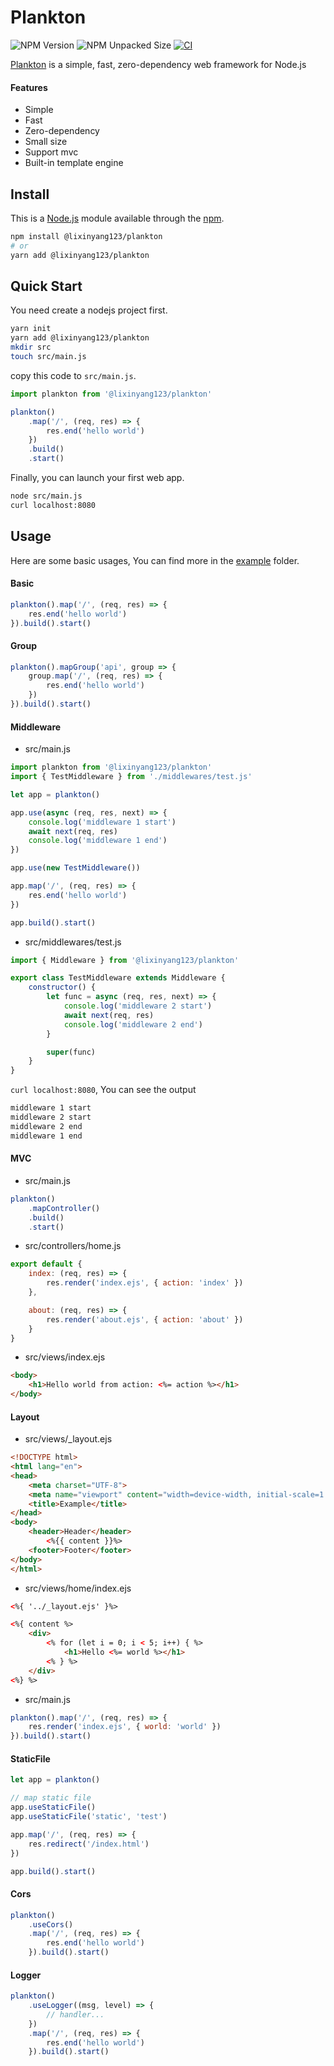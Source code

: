 # Plankton

![NPM Version](https://img.shields.io/npm/v/%40lixinyang123%2Fplankton)
![NPM Unpacked Size](https://img.shields.io/npm/unpacked-size/%40lixinyang123%2Fplankton)
[![CI](https://github.com/lixinyang123/Plankton/actions/workflows/ci.yml/badge.svg)](https://github.com/lixinyang123/Plankton/actions/workflows/ci.yml)

[Plankton](https://www.npmjs.com/package/@lixinyang123/plankton) is a simple, fast, zero-dependency web framework for Node.js

#### Features

- Simple
- Fast
- Zero-dependency
- Small size
- Support mvc
- Built-in template engine

## Install

This is a [Node.js](https://nodejs.org/) module available through the [npm](https://www.npmjs.com/).

```bash
npm install @lixinyang123/plankton
# or
yarn add @lixinyang123/plankton
```

## Quick Start

You need create a nodejs project first.

```bash
yarn init
yarn add @lixinyang123/plankton
mkdir src
touch src/main.js
```

copy this code to `src/main.js`.

```javascript
import plankton from '@lixinyang123/plankton'

plankton()
    .map('/', (req, res) => {
        res.end('hello world')
    })
    .build()
    .start()
```

Finally, you can launch your first web app.

```bash
node src/main.js
curl localhost:8080
```

## Usage

Here are some basic usages,  You can find more in the [example](https://github.com/lixinyang123/Plankton/tree/main/example) folder.

#### Basic

```javascript
plankton().map('/', (req, res) => {
    res.end('hello world')
}).build().start()
```

#### Group

```javascript
plankton().mapGroup('api', group => {
    group.map('/', (req, res) => {
        res.end('hello world')
    })
}).build().start()
```

#### Middleware

- src/main.js

```javascript
import plankton from '@lixinyang123/plankton'
import { TestMiddleware } from './middlewares/test.js'

let app = plankton()

app.use(async (req, res, next) => {
    console.log('middleware 1 start')
    await next(req, res)
    console.log('middleware 1 end')
})

app.use(new TestMiddleware())

app.map('/', (req, res) => {
    res.end('hello world')
})

app.build().start()
```

- src/middlewares/test.js

```javascript
import { Middleware } from '@lixinyang123/plankton'

export class TestMiddleware extends Middleware {
    constructor() {
        let func = async (req, res, next) => {
            console.log('middleware 2 start')
            await next(req, res)
            console.log('middleware 2 end')
        }

        super(func)
    }
}
```

`curl localhost:8080`, You can see the output

```bash
middleware 1 start
middleware 2 start
middleware 2 end
middleware 1 end
```

#### MVC

- src/main.js

```javascript
plankton()
    .mapController()
    .build()
    .start()
```

- src/controllers/home.js

```javascript
export default {
    index: (req, res) => {
        res.render('index.ejs', { action: 'index' })
    },

    about: (req, res) => {
        res.render('about.ejs', { action: 'about' })
    }
}
```

- src/views/index.ejs

```html
<body>
    <h1>Hello world from action: <%= action %></h1>
</body>
```

#### Layout

- src/views/_layout.ejs

```html
<!DOCTYPE html>
<html lang="en">
<head>
    <meta charset="UTF-8">
    <meta name="viewport" content="width=device-width, initial-scale=1.0">
    <title>Example</title>
</head>
<body>
    <header>Header</header>
        <%{{ content }}%>
    <footer>Footer</footer>
</body>
</html>
```

- src/views/home/index.ejs

```html
<%{ '../_layout.ejs' }%>

<%{ content %>
    <div>
        <% for (let i = 0; i < 5; i++) { %>
            <h1>Hello <%= world %></h1>
        <% } %>
    </div>
<%} %>
```

- src/main.js

```javascript
plankton().map('/', (req, res) => {
    res.render('index.ejs', { world: 'world' })
}).build().start()
```

#### StaticFile

```javascript
let app = plankton()

// map static file
app.useStaticFile()
app.useStaticFile('static', 'test')

app.map('/', (req, res) => {
    res.redirect('/index.html')
})

app.build().start()
```

#### Cors

```javascript
plankton()
    .useCors()
    .map('/', (req, res) => {
        res.end('hello world')
    }).build().start()
```

#### Logger

```javascript
plankton()
    .useLogger((msg, level) => {
        // handler...
    })
    .map('/', (req, res) => {
        res.end('hello world')
    }).build().start()
```
